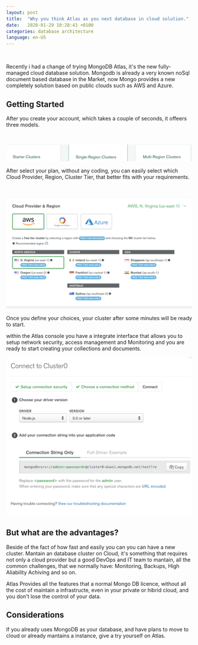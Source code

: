 ```yaml
---
layout: post
title:  "Why you think Atlas as you next database in cloud solution."
date:   2020-01-29 10:28:43 +0100
categories: database architecture
language: en-US
---
```



<br>
 
 Recently i had a change of trying MongoDB Atlas, it's the new fully-managed cloud database solution. Mongodb is already a very known noSql document based database in the Market, now Mongo provides a new completely solution based on public clouds such as AWS and Azure.
  

Getting Started
---------------

After you create your account, which takes a couple of seconds, it offeers three models.

<br>

![Atlas Versions](/images/mongo-versions.png)


After select your plan, without any coding, you can easily select which Cloud Provider, Region, Cluster Tier, that better fits with your requirements.

<br>

![Atlas Selection](/images/atlas-selection.png)

 Once you define your choices, your cluster after some minutes will be ready to start.

<p>
within the Atlas console you have a integrate interface that allows you to setup network security, access management and Monitoring and you are ready to start creating your collections and documents.
</p>


![Atlas Selection](/images/mongo-access.png)


But what are the advantages?
---------------

Beside of the fact of how fast and easily you can you can have a new cluster. Mantain an database cluster on Cloud, it's something that requires not only a cloud provider but a good DevOps and IT team to mantain, all the common challenges, that we normally have: Monitoring, Backups, High Aliability Achiving and so on.

Atlas Provides all the features that a normal Mongo DB licence, without all the cost of maintain a infrastructe, even in your private or hibrid cloud, and you don't lose the control of your data.



Considerations
---------------

If you already uses MongoDB as your database, and have plans to move to cloud or already mantains a instance, give a try yourself on Atlas.